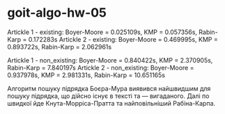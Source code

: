 # goit-algo-hw-05
Artickle 1 - existing: Boyer-Moore = 0.025109s, KMP = 0.057356s, Rabin-Karp = 0.172283s
Artickle 2 - existing: Boyer-Moore = 0.469995s, KMP = 0.893722s, Rabin-Karp = 2.062961s

Artickle 1 - non_existing: Boyer-Moore = 0.840422s, KMP = 2.370905s, Rabin-Karp = 7.840197s
Artickle 2 - non_existing: Boyer-Moore = 0.937978s, KMP = 2.981331s, Rabin-Karp = 10.651165s

Алгоритм пошуку підрядка Боєра-Мура виявився найшвидшим для пошуку підрядка, що дійсно існує в тексті та — вигаданого. Далі по швидкої йде Кнута-Морріса-Пратта та найповільніший Рабіна-Карпа.
